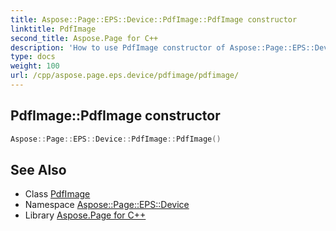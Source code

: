 ```yaml
---
title: Aspose::Page::EPS::Device::PdfImage::PdfImage constructor
linktitle: PdfImage
second_title: Aspose.Page for C++
description: 'How to use PdfImage constructor of Aspose::Page::EPS::Device::PdfImage class in C++.'
type: docs
weight: 100
url: /cpp/aspose.page.eps.device/pdfimage/pdfimage/
---
```

## PdfImage::PdfImage constructor




```cpp
Aspose::Page::EPS::Device::PdfImage::PdfImage()
```

## See Also

* Class [PdfImage](../)
* Namespace [Aspose::Page::EPS::Device](../../)
* Library [Aspose.Page for C++](../../../)
